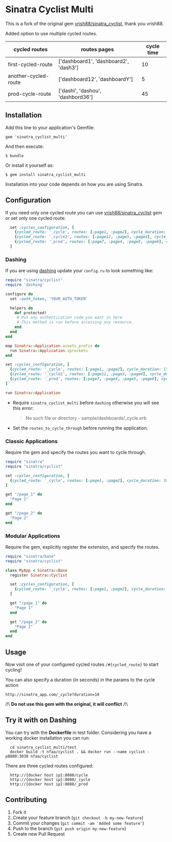 # Sinatra Cyclist Multi

This is a fork of the original gem [vrish88/sinatra_cyclist](https://github.com/vrish88/sinatra_cyclist), thank you vrish88.

Added option to use multiple cycled routes.

|  cycled routes           |  routes pages                         |  cycle time  |
|--------------------------|---------------------------------------|--------------|
| first-cycled-route       | ['dashboard1', 'dashboard2', 'dash3'] |  10          |
| another-cycled-route     | ['dashboard12', 'dashboardY']         |  5           |
| prod-cycle-route         | ['dashi', 'dashou', 'dashbord36']     |  45          |


## Installation

Add this line to your application's Gemfile:

    gem 'sinatra_cyclist_multi'

And then execute:

    $ bundle

Or install it yourself as:

    $ gem install sinatra_cyclist_multi

Installation into your code depends on how you are using Sinatra.

## Configuration

If you need only one cycled route you can use [vrish88/sinatra_cyclist](https://github.com/vrish88/sinatra_cyclist) gem or set only one cycled route:

```ruby
  set :cycles_configuration, [
    {cycled_route: '_cycle', routes: [:page1, :page2], cycle_duration: 15},
    {cycled_route: '_cycle2', routes: [:page12, :page3, :page4], cycle_duration: 5},
    {cycled_route: '_prod', routes: [:page7, :page4, :page5, :page6], cycle_duration: 45},
  ]
```

### Dashing
If you are using [dashing](https://github.com/Shopify/dashing) update your `config.ru` to look something like:

```ruby
require "sinatra/cyclist"
require 'dashing'

configure do
  set :auth_token, 'YOUR_AUTH_TOKEN'

  helpers do
    def protected!
     # Put any authentication code you want in here.
     # This method is run before accessing any resource.
    end
  end
end

map Sinatra::Application.assets_prefix do
  run Sinatra::Application.sprockets
end

set :cycles_configuration, [
  {cycled_route: '_cycle', routes: [:page1, :page2], cycle_duration: 15},
  {cycled_route: '_cycle2', routes: [:page12, :page3, :page4], cycle_duration: 5},
  {cycled_route: '_prod', routes: [:page7, :page4, :page5, :page6], cycle_duration: 45},
]

run Sinatra::Application
```

* Require `sinatra_cyclist_multi` before `dashing` otherwise you will see this error:

    > No such file or directory - sample/dashboards/_cycle.erb

* Set the `routes_to_cycle_through` before running the application.

### Classic Applications
Require the gem and specify the routes you want to cycle through.

```ruby
require "sinatra"
require "sinatra/cyclist"

set :cycles_configuration, [
  {cycled_route: '_cycle', routes: [:page1, :page2], cycle_duration: 30},
]

get "/page_1" do
  "Page 1"
end

get "/page_2" do
  "Page 2"
end
```

### Modular Applications
Require the gem, explicitly register the extension, and specify the routes.
```ruby
require "sinatra/base"
require "sinatra/cyclist"

class MyApp < Sinatra::Base
  register Sinatra::Cyclist

  set :cycles_configuration, [
    {cycled_route: '_cycle', routes: [:page1, :page2], cycle_duration: 30},
  ]

  get "/page_1" do
    "Page 1"
  end

  get "/page_2" do
    "Page 2"
  end
end
```

## Usage
Now visit one of your configured cycled routes `/#{cycled_route}` to start cycling!

You can also specify a duration (in seconds) in the params to the cycle action

```
http://sinatra_app.com/_cycle?duration=10
```

/!\ **Do not use this gem with the original, it will conflict** /!\


## Try it with on Dashing
You can try with the **Dockerfile** in test folder. Considering you have a working docker installation you can run:

```shell
  cd sinatra_cyclist_multi/test
  docker build -t nfaa/cyclist . && docker run --name cyclist -p8080:3030 nfaa/cyclist
```

There are three cycled routes configured:
```
  http://{docker host ip}:8080/cycle
  http://{docker host ip}:8080/_cycle
  http://{docker host ip}:8080/_prod
```
## Contributing

1. Fork it
2. Create your feature branch (`git checkout -b my-new-feature`)
3. Commit your changes (`git commit -am 'Added some feature'`)
4. Push to the branch (`git push origin my-new-feature`)
5. Create new Pull Request

